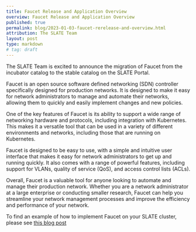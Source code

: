 ```yaml
---
title: Faucet Release and Application Overview
overview: Faucet Release and Application Overview
published: true
permalink: blog/2023-01-03-faucet-rerelease-and-overview.html
attribution: The SLATE Team
layout: post
type: markdown
# tag: draft
---
```


The SLATE Team is excited to announce the migration of Faucet from the incubator catalog to the stable catalog on the SLATE Portal. 

Faucet is an open source software defined networking (SDN) controller specifically designed for production networks. It is designed to make it easy for network administrators to manage and automate their networks, allowing them to quickly and easily implement changes and new policies.

One of the key features of Faucet is its ability to support a wide range of networking hardware and protocols, including integration with Kubernetes. This makes it a versatile tool that can be used in a variety of different environments and networks, including those that are running on Kubernetes.

Faucet is designed to be easy to use, with a simple and intuitive user interface that makes it easy for network administrators to get up and running quickly. It also comes with a range of powerful features, including support for VLANs, quality of service (QoS), and access control lists (ACLs).

Overall, Faucet is a valuable tool for anyone looking to automate and manage their production network. Whether you are a network administrator at a large enterprise or conducting smaller research, Faucet can help you streamline your network management processes and improve the efficiency and performance of your network.

To find an example of how to implement Faucet on your SLATE cluster, please see [this blog post](https://slateci.io/blog/slate-faucet-dec-2019.html)
